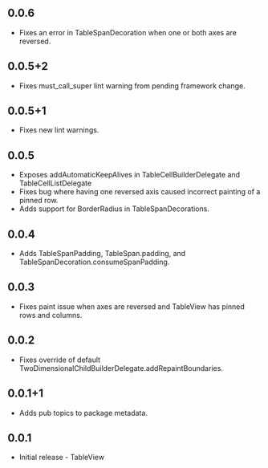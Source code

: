 ## 0.0.6

* Fixes an error in TableSpanDecoration when one or both axes are reversed.

## 0.0.5+2

* Fixes must_call_super lint warning from pending framework change.

## 0.0.5+1

* Fixes new lint warnings.

## 0.0.5

* Exposes addAutomaticKeepAlives in TableCellBuilderDelegate and TableCellListDelegate
* Fixes bug where having one reversed axis caused incorrect painting of a pinned row.
* Adds support for BorderRadius in TableSpanDecorations.

## 0.0.4

* Adds TableSpanPadding, TableSpan.padding, and TableSpanDecoration.consumeSpanPadding.

## 0.0.3

* Fixes paint issue when axes are reversed and TableView has pinned rows and columns.

## 0.0.2

* Fixes override of default TwoDimensionalChildBuilderDelegate.addRepaintBoundaries.

## 0.0.1+1

* Adds pub topics to package metadata.

## 0.0.1

* Initial release - TableView
